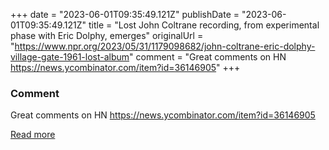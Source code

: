 +++
date = "2023-06-01T09:35:49.121Z"
publishDate = "2023-06-01T09:35:49.121Z"
title = "Lost John Coltrane recording, from experimental phase with Eric Dolphy, emerges"
originalUrl = "https://www.npr.org/2023/05/31/1179098682/john-coltrane-eric-dolphy-village-gate-1961-lost-album"
comment = "Great comments on HN https://news.ycombinator.com/item?id=36146905"
+++

### Comment

Great comments on HN https://news.ycombinator.com/item?id=36146905

[Read more](https://www.npr.org/2023/05/31/1179098682/john-coltrane-eric-dolphy-village-gate-1961-lost-album)
